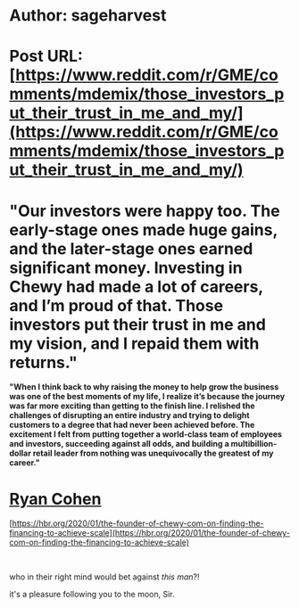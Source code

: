 # Author: sageharvest
# Post URL: [https://www.reddit.com/r/GME/comments/mdemix/those_investors_put_their_trust_in_me_and_my/](https://www.reddit.com/r/GME/comments/mdemix/those_investors_put_their_trust_in_me_and_my/)


# "Our investors were happy too. The early-stage ones made huge gains, and the later-stage ones earned significant money. Investing in Chewy had made a lot of careers, and I’m proud of that. Those investors put their trust in me and my vision, and I repaid them with returns."

**"When I think back to why raising the money to help grow the business was one of the best moments of my life, I realize it’s because the journey was far more exciting than getting to the finish line. I relished the challenges of disrupting an entire industry and trying to delight customers to a degree that had never been achieved before. The excitement I felt from putting together a world-class team of employees and investors, succeeding against all odds, and building a multibillion-dollar retail leader from nothing was unequivocally the greatest of my career."**

# [Ryan Cohen](https://hbr.org/2020/01/the-founder-of-chewy-com-on-finding-the-financing-to-achieve-scale)

[https://hbr.org/2020/01/the-founder-of-chewy-com-on-finding-the-financing-to-achieve-scale](https://hbr.org/2020/01/the-founder-of-chewy-com-on-finding-the-financing-to-achieve-scale)

&#x200B;

who in their right mind would bet against *this man*?!

it's a pleasure following you to the moon, Sir.

&#x200B;